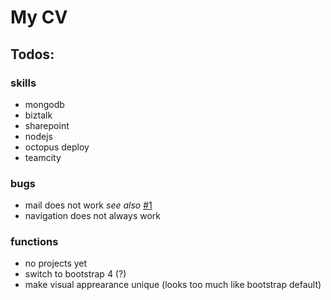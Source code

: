 # My CV

## Todos:

### skills

+ mongodb
+ biztalk
+ sharepoint
+ nodejs
+ octopus deploy
+ teamcity
 
### bugs

+ mail does not work _see also_ [#1](https://github.com/InverterOfControl/CV/issues/1)
+ navigation does not always work

### functions

+ no projects yet
+ switch to bootstrap 4 (?)
+ make visual apprearance unique (looks too much like bootstrap default)
